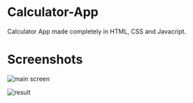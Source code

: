 # Calculator-App

Calculator App made completely in HTML, CSS and Javacript.

# Screenshots

![main screen](https://user-images.githubusercontent.com/129970255/230884977-84ebc7a4-6bef-452e-a1b5-3d3924345eda.jpg)

![result](https://user-images.githubusercontent.com/129970255/230885001-5749cd5d-d9a0-4cba-9f4b-85202660a906.jpg)
